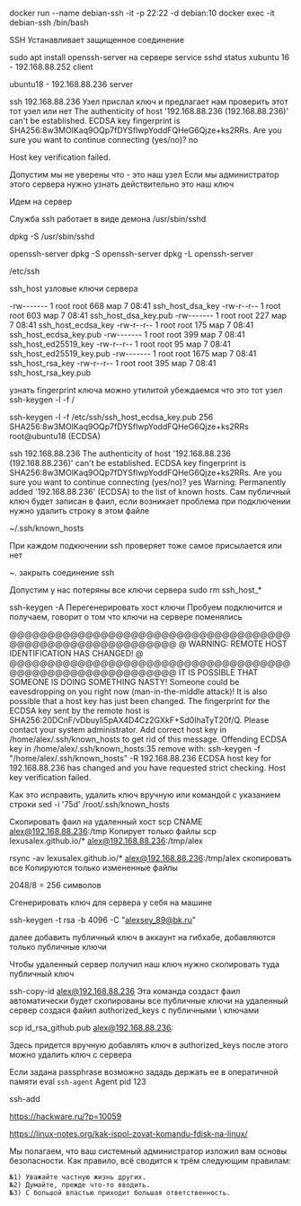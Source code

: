 docker run --name debian-ssh -it -p 22:22 -d debian:10
docker exec -it debian-ssh /bin/bash

SSH
Устанавливает защищенное соединение

sudo apt install openssh-server на сервере
service sshd status
xubuntu 16 - 192.168.88.252 client

ubuntu18 - 192.168.88.236 server

ssh 192.168.88.236 Узел прислал ключ и предлагает нам проверить этот тот узел или нет
The authenticity of host '192.168.88.236 (192.168.88.236)' can't be established.
ECDSA key fingerprint is SHA256:8w3MOlKaq9OQp7fDYSflwpYoddFQHeG6Qjze+ks2RRs.
Are you sure you want to continue connecting (yes/no)? no

Host key verification failed.

Допустим мы не уверены что - это наш узел
Если мы администратор этого сервера нужно узнать действительно это наш ключ

Идем на сервер

Служба ssh работает в виде демона /usr/sbin/sshd

dpkg -S /usr/sbin/sshd

openssh-server
dpkg -S openssh-server
dpkg -L openssh-server

/etc/ssh

ssh_host узловые ключи сервера

-rw-------  1 root root    668 мар  7 08:41 ssh_host_dsa_key
-rw-r--r--  1 root root    603 мар  7 08:41 ssh_host_dsa_key.pub
-rw-------  1 root root    227 мар  7 08:41 ssh_host_ecdsa_key
-rw-r--r--  1 root root    175 мар  7 08:41 ssh_host_ecdsa_key.pub
-rw-------  1 root root    399 мар  7 08:41 ssh_host_ed25519_key
-rw-r--r--  1 root root     95 мар  7 08:41 ssh_host_ed25519_key.pub
-rw-------  1 root root   1675 мар  7 08:41 ssh_host_rsa_key
-rw-r--r--  1 root root    395 мар  7 08:41 ssh_host_rsa_key.pub

узнать fingerprint ключа можно утилитой убеждаемся что это тот узел
ssh-keygen -l -f /

ssh-keygen -l -f /etc/ssh/ssh_host_ecdsa_key.pub
256 SHA256:8w3MOlKaq9OQp7fDYSflwpYoddFQHeG6Qjze+ks2RRs root@ubuntu18 (ECDSA)

ssh 192.168.88.236
The authenticity of host '192.168.88.236 (192.168.88.236)' can't be established.
ECDSA key fingerprint is SHA256:8w3MOlKaq9OQp7fDYSflwpYoddFQHeG6Qjze+ks2RRs.
Are you sure you want to continue connecting (yes/no)? yes
Warning: Permanently added '192.168.88.236' (ECDSA) to the list of known hosts.
Сам публичный ключ будет записан в фаил, если возникает проблема при подключении нужно
удалить строку в этом файле

~/.ssh/known_hosts

При каждом подкючении ssh  проверяет тоже самое присылается или нет

~. закрыть соединение ssh

Допустим у нас потеряны все ключи сервера
sudo rm ssh_host_*

ssh-keygen -A Перегенерировать хост ключи
Пробуем подключится и получаем, говорит о том что ключи на сервере поменялись

@@@@@@@@@@@@@@@@@@@@@@@@@@@@@@@@@@@@@@@@@@@@@@@@@@@@@@@@@@@
@    WARNING: REMOTE HOST IDENTIFICATION HAS CHANGED!     @
@@@@@@@@@@@@@@@@@@@@@@@@@@@@@@@@@@@@@@@@@@@@@@@@@@@@@@@@@@@
IT IS POSSIBLE THAT SOMEONE IS DOING SOMETHING NASTY!
Someone could be eavesdropping on you right now (man-in-the-middle attack)!
It is also possible that a host key has just been changed.
The fingerprint for the ECDSA key sent by the remote host is
SHA256:20DCnF/vDbuyIi5pAX4D4Cz2GXkF+Sd0IhaTyT20f/Q.
Please contact your system administrator.
Add correct host key in /home/alex/.ssh/known_hosts to get rid of this message.
Offending ECDSA key in /home/alex/.ssh/known_hosts:35
  remove with:
  ssh-keygen -f "/home/alex/.ssh/known_hosts" -R 192.168.88.236
ECDSA host key for 192.168.88.236 has changed and you have requested strict checking.
Host key verification failed.

Как это исправить, удалить ключ вручную или командой с указанием строки
sed -i '75d' /root/.ssh/known_hosts

Скопировать фаил на удаленный хост scp CNAME alex@192.168.88.236:/tmp
Копирует только файлы scp lexusalex.github.io/* alex@192.168.88.236:/tmp/alex

rsync -av lexusalex.github.io/* alex@192.168.88.236:/tmp/alex скопировать все
Копируются только измененные файлы

2048/8 = 256 символов

Сгенерировать ключ для сервера у себя на машине

ssh-keygen -t rsa -b 4096 -C "alexsey_89@bk.ru"

далее добавить публичный ключ в аккаунт на гибхабе, добавляются только публичные ключи

Чтобы удаленный сервер получил наш ключ нужно скопировать туда публичный ключ

ssh-copy-id alex@192.168.88.236
Эта команда создаст фаил автоматически
будет скопированы все публичные ключи на удаленный сервер создася файил authorized_keys с публичными \ ключами

scp id_rsa_github.pub alex@192.168.88.236:

Здесь придется вручную добавлять ключ в authorized_keys
после этого можно удалить ключ с сервера

Если задана passphrase возможно зададь держать ее в оператичной памяти
eval `ssh-agent`
Agent  pid 123

ssh-add

https://hackware.ru/?p=10059

https://linux-notes.org/kak-ispol-zovat-komandu-fdisk-na-linux/

Мы полагаем, что ваш системный администратор изложил вам основы
безопасности. Как правило, всё сводится к трём следующим правилам:

    №1) Уважайте частную жизнь других.
    №2) Думайте, прежде что-то вводить.
    №3) С большой властью приходит большая ответственность.


